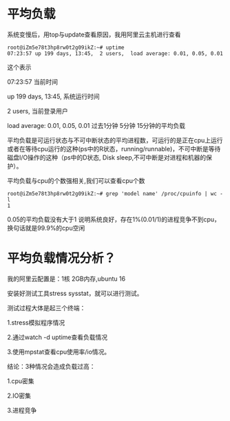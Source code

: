 # 平均负载

系统变慢后，用top与update查看原因，我用阿里云主机进行查看

```shell
root@iZm5e78t3hp8rw0t2g09ikZ:~# uptime
07:23:57 up 199 days, 13:45,  2 users,  load average: 0.01, 0.05, 0.01
```

这个表示

07:23:57 	当前时间

up 199 days, 13:45,	系统运行时间

  2 users, 当前登录用户

 load average: 0.01, 0.05, 0.01	过去1分钟 5分钟 15分钟的平均负载



平均负载是可运行状态与不可中断状态的平均进程数，可运行的是正在cpu上运行或者在等待cpu运行的这种(ps中的R状态，running/runnable)，不可中断是等待磁盘I/O操作的这种（ps中的D状态, Disk sleep,不可中断是对进程和机器的保护）。

平均负载与cpu的个数强相关,我们可以查看cpu个数

```shell
root@iZm5e78t3hp8rw0t2g09ikZ:~# grep 'model name' /proc/cpuinfo | wc -l
1
```

0.05的平均负载没有大于1 说明系统良好，存在1%(0.01/1)的进程竞争不到cpu，换句话就是99.9%的cpu空闲

# 平均负载情况分析？

我的阿里云配置是：1核 2GB内存,ubuntu 16

安装好测试工具stress sysstat，就可以进行测试。

测试过程大体是起三个终端：

1.stress模拟程序情况 

2.通过watch -d uptime查看负载情况 

3.使用mpstat查看cpu使用率/io情况。

结论：3种情况会造成负载过高：

1.cpu密集

2.IO密集

3.进程竞争

